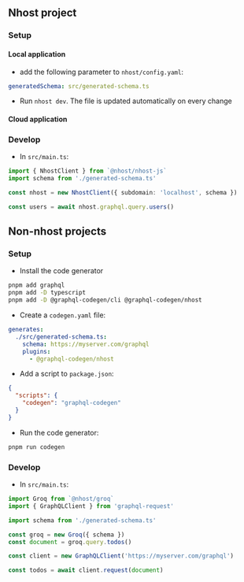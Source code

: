 ## Nhost project

### Setup

#### Local application

- add the following parameter to `nhost/config.yaml`:

```yaml
generatedSchema: src/generated-schema.ts
```

- Run `nhost dev`. The file is updated automatically on every change

#### Cloud application

### Develop

- In `src/main.ts`:

```ts
import { NhostClient } from `@nhost/nhost-js`
import schema from './generated-schema.ts'

const nhost = new NhostClient({ subdomain: 'localhost', schema })

const users = await nhost.graphql.query.users()
```

## Non-nhost projects

### Setup

- Install the code generator

```sh
pnpm add graphql
pnpm add -D typescript
pnpm add -D @graphql-codegen/cli @graphql-codegen/nhost
```

- Create a `codegen.yaml` file:

```yaml
generates:
  ./src/generated-schema.ts:
    schema: https://myserver.com/graphql
    plugins:
      - @graphql-codegen/nhost
```

- Add a script to `package.json`:

```json
{
  "scripts": {
    "codegen": "graphql-codegen"
  }
}
```

- Run the code generator:

```sh
pnpm run codegen
```

### Develop

- In `src/main.ts`:

```ts
import Groq from `@nhost/groq`
import { GraphQLClient } from 'graphql-request'

import schema from './generated-schema.ts'

const groq = new Groq({ schema })
const document = groq.query.todos()

const client = new GraphQLClient('https://myserver.com/graphql')

const todos = await client.request(document)
```
